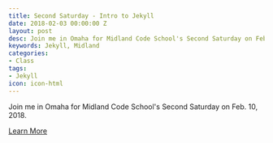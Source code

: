 ```yaml
---
title: Second Saturday - Intro to Jekyll
date: 2018-02-03 00:00:00 Z
layout: post
desc: Join me in Omaha for Midland Code School's Second Saturday on Feb. 10, 2018.
keywords: Jekyll, Midland
categories:
- Class
tags:
- Jekyll
icon: icon-html
---
```


Join me in Omaha for Midland Code School's Second Saturday on Feb. 10, 2018.

<a class="btn btn-primary btn-lg" href="https://www.eventbrite.com/e/second-saturday-jekyll-with-simon-yost-tickets-42725801021">Learn More</a>